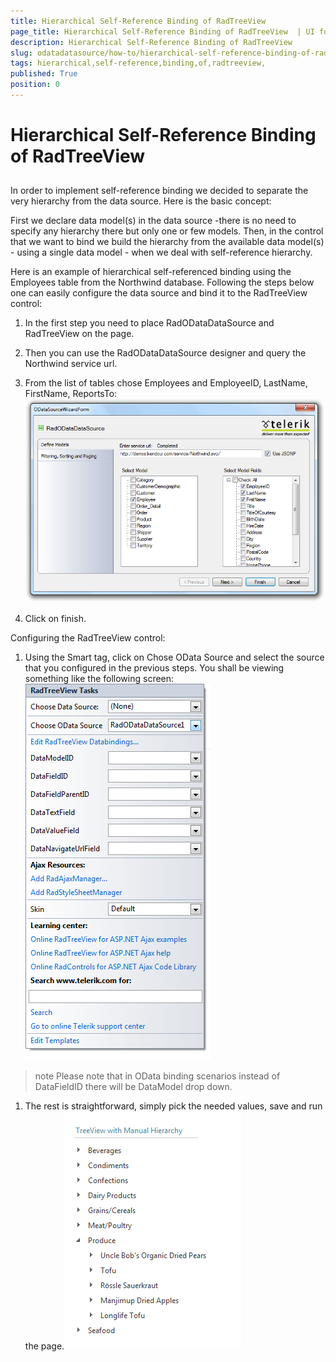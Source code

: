 ```yaml
---
title: Hierarchical Self-Reference Binding of RadTreeView 
page_title: Hierarchical Self-Reference Binding of RadTreeView  | UI for ASP.NET AJAX Documentation
description: Hierarchical Self-Reference Binding of RadTreeView 
slug: odatadatasource/how-to/hierarchical-self-reference-binding-of-radtreeview-
tags: hierarchical,self-reference,binding,of,radtreeview,
published: True
position: 0
---
```


# Hierarchical Self-Reference Binding of RadTreeView 



## 

In order to implement self-reference binding we decided to separate the very hierarchy from the data source. Here is the basic concept:

First we declare data model(s) in the data source -there is no need to specify any hierarchy there but only one or few models. Then, in the control that we want to bind we build the hierarchy from the available data model(s) - using a single data model - when we deal with self-reference hierarchy.

Here is an example of hierarchical self-referenced binding using the Employees table from the Northwind database. Following the steps below one can easily configure the data source and bind it to the RadTreeView control:

1. In the first step you need to place RadODataDataSource and RadTreeView on the page.

1. Then you can use the RadODataDataSource designer and query the Northwind service url.

1. From the list of tables chose Employees and EmployeeID, LastName, FirstName, ReportsTo:![Self Referencing Binding](images/odatadatasource-self-referencing.png)

1. Click on finish.

Configuring the RadTreeView control:

1. Using the Smart tag, click on Chose OData Source and select the source that you configured in the previous steps. You shall be viewing something like the following screen:![RadTreeView SmartTag](images/odatadatasource-treeview-smarttag.png)

>note Please note that in OData binding scenarios instead of DataFieldID there will be DataModel drop down.
>


1. The rest is straightforward, simply pick the needed values, save and run the page.![Preview](images/odatadatasource-manual-binding-preview.png)
